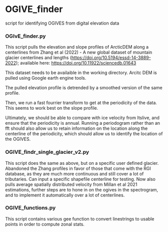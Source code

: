 # OGIVE_finder
script for identifying OGIVES from digital elevation data

### OGIvE_finder.py

This script pulls the elevation and slope profiles of ArcticDEM along a centerlines from 
Zhang et al (2022) - A new global dataset of mountain glacier centerlines and lengths (https://doi.org/10.5194/essd-14-3889-2022); 
available here: https://doi.org/10.11922/sciencedb.01643 

This dataset needs to be availaible in the working directory.
Arcitc DEM is pulled using Google earth engine tools.

The pulled elevation profile is detrended by a smoothed version of the same profile. 

Then, we run a fast fourrier transform to get at the periodicity of the data. This seems to work best on the slope profile.

Ultimately, we should be able to compare with ice velocity from Itslive, and ensure that the periodicity is annual. 
Running a periodogram rather than an fft should also allow us to retain information on the location along the centerline of the periodicity, 
which should allow us to identify the location of the OGIVES. 

### OGIVE_findr_single_glacier_v2.py

This script does the same as above, but on a specific user defined glacier. Abandoned the Zhang profiles in favor of those that come with the RGI database, as they are much more continuous and still cover a lot of tributaries. Can input a specific shapefile centerline for testing. Now also pulls average spatially distributed velocity from Millan et al 2021 estimations, further steps are to hone in on the ogives in the spectrogram, and to implement it automatically over a lot of centerlines. 

### OGIVE_functions.py 

This script contains various gee function to convert linestrings to usable points in order to compute zonal stats.
